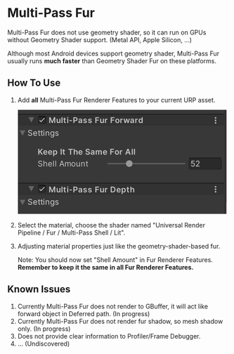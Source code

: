 Multi-Pass Fur
==============

Multi-Pass Fur does not use geometry shader, so it can run on GPUs without Geometry Shader support. (Metal API, Apple Silicon, ...)

Although most Android devices support geometry shader, Multi-Pass Fur usually runs **much faster** than Geometry Shader Fur on these platforms.

How To Use
----------

1. Add **all** Multi-Pass Fur Renderer Features to your current URP asset.

   ![AddMulti-PassFur](https://github.com/jiaozi158/ShellFurURP/blob/main/Documentation/Images/Multi-PassFur/Add_All_Multi-PassFur_RendererFeatures.jpg)

2. Select the material, choose the shader named "Universal Render Pipeline / Fur / Multi-Pass Shell / Lit".

3. Adjusting material properties just like the geometry-shader-based fur.
   
   Note: You should now set "Shell Amount" in Fur Renderer Features. **Remember to keep it the same in all Fur Renderer Features.**
   
Known Issues
------------

1. Currently Multi-Pass Fur does not render to GBuffer, it will act like forward object in Deferred path. (In progress)
2. Currently Multi-Pass Fur does not render fur shadow, so mesh shadow only. (In progress)
3. Does not provide clear information to Profiler/Frame Debugger.
4. ... (Undiscovered)

